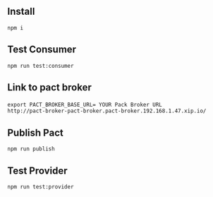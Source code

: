 
## Install
`npm i`

## Test Consumer
`npm run test:consumer`

## Link to pact broker
`export PACT_BROKER_BASE_URL= YOUR Pack Broker URL  `
`                            http://pact-broker-pact-broker.pact-broker.192.168.1.47.xip.io/`

## Publish Pact
`npm run publish`

## Test Provider
`npm run test:provider`
